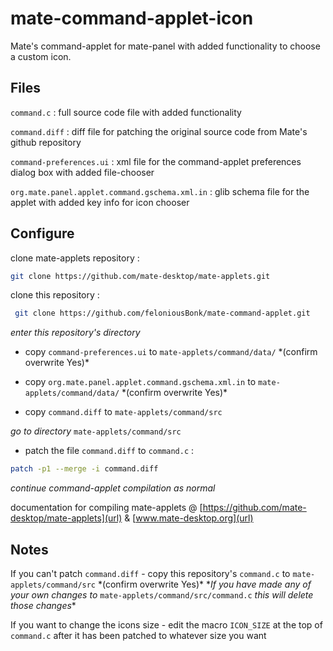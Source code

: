 # mate-command-applet-icon                                                                                                                                           
Mate's command-applet for mate-panel with added functionality to choose a custom icon. 

## Files
`command.c` : full source code file with added functionality

`command.diff` : diff file for patching the original source code from Mate's github repository

`command-preferences.ui` : xml file for the command-applet preferences dialog box with added file-chooser

`org.mate.panel.applet.command.gschema.xml.in` : glib schema file for the applet with added key info for icon chooser

## Configure
clone mate-applets repository :
```bash 
git clone https://github.com/mate-desktop/mate-applets.git
```

clone this repository :
```bash
 git clone https://github.com/feloniousBonk/mate-command-applet.git
 ```
*enter this repository's directory*

- copy `command-preferences.ui` to `mate-applets/command/data/` \*(confirm overwrite Yes)\*

- copy `org.mate.panel.applet.command.gschema.xml.in` to `mate-applets/command/data/` \*(confirm overwrite Yes)\*

- copy `command.diff` to `mate-applets/command/src`

*go to directory* `mate-applets/command/src` 

- patch the file `command.diff` to `command.c` :
```bash
patch -p1 --merge -i command.diff
 ```

*continue command-applet compilation as normal* 

documentation for compiling mate-applets @ [https://github.com/mate-desktop/mate-applets](url) & [www.mate-desktop.org](url)

## Notes
If you can't patch `command.diff` - copy this repository's `command.c` to `mate-applets/command/src` \*(confirm overwrite Yes)\*  \*_If you have made any of your own changes to_ `mate-applets/command/src/command.c` _this will delete those changes_\*

If you want to change the icons size - edit the macro `ICON_SIZE` at the top of `command.c` after it has been patched to whatever size you want
